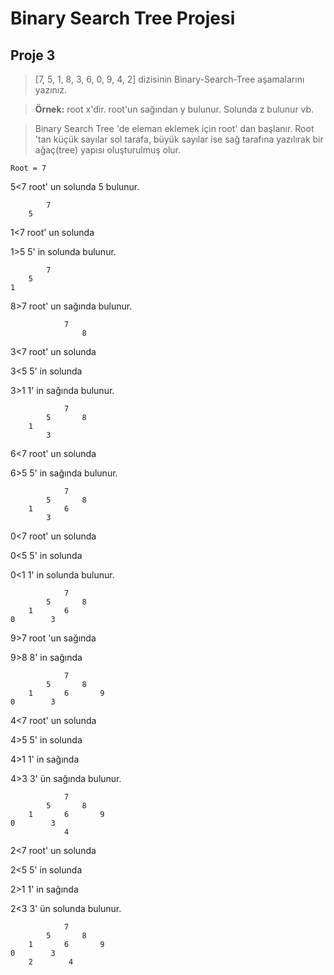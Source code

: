 # Binary Search Tree Projesi
## Proje 3

> [7, 5, 1, 8, 3, 6, 0, 9, 4, 2] dizisinin Binary-Search-Tree aşamalarını yazınız.

>**Örnek:** root x'dir. root'un sağından y bulunur. Solunda z bulunur vb.

> Binary Search Tree 'de eleman eklemek için root' dan başlanır. Root 'tan küçük sayılar sol tarafa, büyük sayılar ise sağ
tarafına yazılırak bir ağaç(tree) yapısı oluşturulmuş olur.


````
Root = 7
````

5<7 root' un solunda 5 bulunur.

            7
        5


1<7 root' un solunda

1>5 5' in solunda bulunur.

            7
        5
    1

8>7 root' un sağında bulunur.

                7
                    8

3<7 root' un solunda

3<5 5' in solunda

3>1 1' in sağında bulunur.

                7
            5       8
        1  
            3

6<7 root' un solunda

6>5 5' in sağında bulunur.

                7
            5       8
        1       6
            3

0<7 root' un solunda

0<5  5' in solunda

0<1 1' in solunda bulunur.

                7
            5       8
        1       6
    0        3

9>7 root 'un sağında

9>8 8' in sağında

                7
            5       8
        1       6       9
    0        3

4<7 root' un solunda

4>5 5' in solunda

4>1 1' in sağında

4>3 3' ün sağında bulunur.

                7
            5       8
        1       6       9
    0        3
                4

2<7 root' un solunda

2<5 5' in solunda

2>1 1' in sağında

2<3 3' ün solunda bulunur.

                7
            5       8
        1       6       9
    0        3
        2        4


            